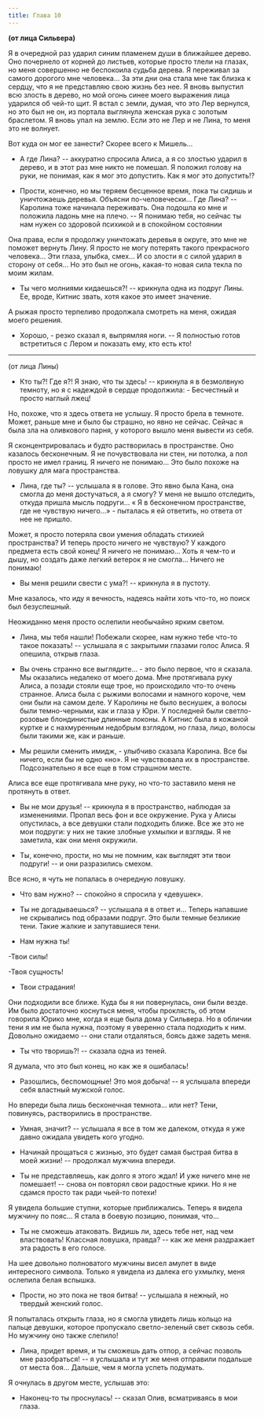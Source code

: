 ```yaml
---
title: Глава 10
---
```


**(от лица Сильвера)**

Я в очередной раз ударил синим пламенем души в ближайшее дерево. Оно почернело от корней до листьев, которые просто
тлели на глазах, но меня совершенно не беспокоила судьба дерева. Я переживал за самого дорогого мне человека... За эти
дни она стала мне так близка к сердцу, что я не представляю свою жизнь без нее. Я вновь выпустил всю злость в дерево, но
мой огонь синее моего выражения лица ударился об чей-то щит. Я встал с земли, думая, что это Лер вернулся, но это был не
он, из портала выглянула женская рука с золотым браслетом. Я вновь упал на землю. Если это не Лер и не Лина, то меня это
не волнует.

Вот куда он мог ее занести? Скорее всего к Мишель...

- А где Лина? -- аккуратно спросила Алиса, а я со злостью ударил в дерево, и в этот раз мне никто не помешал. Я положил
  голову на руки, не понимая, как я мог это допустить. Как я мог это допустить!?

- Прости, конечно, но мы теряем бесценное время, пока ты сидишь и уничтожаешь деревья. Объясни по-человечески... Где
  Лина? -- Каролина тоже начинала переживать. Она подошла ко мне и положила ладонь мне на плечо. -- Я понимаю тебя, но
  сейчас ты нам нужен со здоровой психикой и в спокойном состоянии

Она права, если я продолжу уничтожать деревья в округе, это мне не поможет вернуть Лину. Я просто не могу потерять
такого прекрасного человека... Эти глаза, улыбка, смех... И со злости я с силой ударил в сторону от себя... Но это был
не огонь, какая-то новая сила текла по моим жилам.

- Ты чего молниями кидаешься?! -- крикнула одна из подруг Лины. Ее, вроде, Китнис звать, хотя какое это имеет значение.

А рыжая просто терпеливо продолжала смотреть на меня, ожидая моего решения.

- Хорошо, - резко сказал я, выпрямляя ноги. -- Я полностью готов встретиться с Лером и показать ему, кто есть кто!

***

(от лица Лины)

- Кто ты?! Где я?! Я знаю, что ты здесь! -- крикнула я в безмолвную темноту, но я с надеждой в сердце продолжила: -
  Бесчестный и просто наглый лжец!

Но, похоже, что я здесь ответа не услышу. Я просто брела в темноте. Может, раньше мне и было бы страшно, но явно не
сейчас. Сейчас я была зла на оливкового парня, у которого вышло меня вывести из себя.

Я сконцентрировалась и будто растворилась в пространстве. Оно казалось бесконечным. Я не почувствовала ни стен, ни
потолка, а пол просто не имел границ. Я ничего не понимаю... Это было похоже на ловушку для мага пространства.

- Лина, где ты? -- услышала я в голове. Это явно была Кана, она смогла до меня достучаться, а я смогу? У меня не вышло
  отследить, откуда пришла мысль подруги... « Я в бесконечном пространстве, где не чувствую ничего...» - пыталась я ей
  ответить, но ответа от нее не пришло.

Может, я просто потеряла свои умения обладать стихией пространства? И теперь просто ничего не чувствую? У каждого
предмета есть свой конец! Я ничего не понимаю... Хоть я чем-то и дышу, но создать даже легкий ветерок я не смогла...
Ничего не понимаю!

- Вы меня решили свести с ума?! -- крикнула я в пустоту.

Мне казалось, что иду я вечность, надеясь найти хоть что-то, но поиск был безуспешный.

Неожиданно меня просто ослепили необычайно ярким светом.

- Лина, мы тебя нашли! Побежали скорее, нам нужно тебе что-то такое показать! -- услышала я с закрытыми глазами голос
  Алиса. Я опешила, открыв глаза.

- Вы очень странно все выглядите... - это было первое, что я сказала. Мы оказались недалеко от моего дома. Мне
  протягивала руку Алиса, а позади стояли еще трое, но происходило что-то очень странное. Алиса была с рыжими волосами и
  намного короче, чем они были на самом деле. У Каролины не было веснушек, а волосы были темно-черными, как и глаза у
  Юри. У последней были светло-розовые блондинистые длинные локоны. А Китнис была в кожаной куртке и с нахмуренным
  недобрым взглядом, но глаза, лицо, волосы были такими же, как и раньше.

- Мы решили сменить имидж, - улыбчиво сказала Каролина. Все бы ничего, если бы не одно «но». Я не чувствовала их в
  пространстве. Подсознательно я все еще в том страшном месте.

Алиса все еще протягивала мне руку, но что-то заставило меня не протянуть в ответ.

- Вы не мои друзья! -- крикнула я в пространство, наблюдая за изменениями. Пропал весь фон и все окружение. Рука у Алисы
  опустилась, а все девушки стали подходить ближе. Все же это не мои подруги: у них не такие злобные ухмылки и взгляды.
  Я не заметила, как они меня окружили.

- Ты, конечно, прости, но мы не помним, как выглядят эти твои подруги! -- и они разразились смехом.

Все ясно, я чуть не попалась в очередную ловушку.

- Что вам нужно? -- спокойно я спросила у «девушек».

- Ты не догадываешься? -- услышала я в ответ и... Теперь напавшие не скрывались под образами подруг. Это были темные
  безликие тени. Такие жалкие и запутавшиеся тени.

- Нам нужна ты!

-Твои силы!

-Твоя сущность!

- Твои страдания!

Они подходили все ближе. Куда бы я ни повернулась, они были везде. Им было достаточно коснуться меня, чтобы проклясть,
об этом говорила Юрико мне, когда я еще была дома у Сильвера. Но в обличии тени я им не была нужна, поэтому я уверенно
стала подходить к ним. Довольно ожидаемо -- они стали отдаляться, боясь даже задеть меня.

- Ты что творишь?! -- сказала одна из теней.

Я думала, что это был конец, но как же я ошибалась!

- Разошлись, беспомощные! Это моя добыча! -- я услышала впереди себя властный мужской голос.

Но впереди была лишь бесконечная темнота... или нет? Тени, повинуясь, растворились в пространстве.

- Умная, значит? -- услышала я все в том же далеком, откуда я уже давно ожидала увидеть кого угодно.

- Начинай прощаться с жизнью, это будет самая быстрая битва в моей жизни! -- продолжал мужчина впереди.

- Ты не представляешь, как долго я этого ждал! И уже ничего мне не помешает! -- снова он повторял свои радостные крики.
  Но я не сдамся просто так ради чьей-то потехи!

Я увидела большие ступни, которые приближались. Теперь я видела мужчину по пояс... Я стала в боевую позицию, понимая,
что...

- Ты не сможешь атаковать. Видишь ли, здесь тебе нет, над чем властвовать! Классная ловушка, правда? -- как же меня
  раздражает эта радость в его голосе.

На шее довольно полноватого мужчины висел амулет в виде интересного символа. Только я увидела из далека его ухмылку,
меня ослепила белая вспышка.

- Прости, но это пока не твоя битва! -- услышала я нежный, но твердый женский голос.

Я попыталась открыть глаза, но я смогла увидеть лишь кольцо на пальце девушки, которое пропускало светло-зеленый свет
сквозь себя. Но мужчину оно также слепило!

- Лина, придет время, и ты сможешь дать отпор, а сейчас позволь мне разобраться! -- я услышала и тут же меня отправили
  подальше от места боя... Дальше, чем я могла успеть подумать.

Я очнулась в другом месте, услышав это:

- Наконец-то ты проснулась! -- сказал Олив, всматриваясь в мои глаза.
